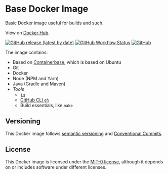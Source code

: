 # Base Docker Image
Basic Docker image useful for builds and such.

View on [Docker Hub](https://hub.docker.com/r/autonomouslogic/base-image).

[![GitHub release (latest by date)](https://img.shields.io/github/v/release/autonomouslogic/base-image)](https://github.com/autonomouslogic/base-image/releases)
[![GitHub Workflow Status](https://img.shields.io/github/actions/workflow/status/autonomouslogic/base-image/build.yml?branch=main)](https://github.com/autonomouslogic/base-image/actions)
[![GitHub](https://img.shields.io/github/license/autonomouslogic/base-image)](https://spdx.org/licenses/MIT-0.html)

The image contains:
* Based on [Containerbase](https://github.com/containerbase/base), which is based on Ubuntu
* Git
* Docker
* Node (NPM and Yarn)
* Java (Gradle and Maven)
* _Tools_
  * [`jq`](https://stedolan.github.io/jq/)
  * [GitHub CLI `gh`](https://cli.github.com/)
  * Build essentials, like `make`

## Versioning
This Docker image follows [semantic versioning](https://semver.org/) and [Conventional Commits](https://www.conventionalcommits.org/en/).

## License
This Docker image is licensed under the [MIT-0 license](https://spdx.org/licenses/MIT-0.html),
although it depends on or includes software under different licenses.
